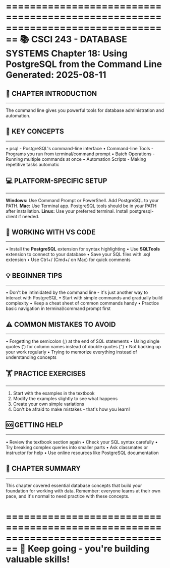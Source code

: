 ================================================================================
📚 CSCI 243 - DATABASE SYSTEMS
Chapter 18: Using PostgreSQL from the Command Line
Generated: 2025-08-11
================================================================================

## 🎯 CHAPTER INTRODUCTION
----------------------------------------
The command line gives you powerful tools for database administration and
automation.

## 🔑 KEY CONCEPTS
----------------------------------------
• psql - PostgreSQL's command-line interface
• Command-line Tools - Programs you run from terminal/command prompt
• Batch Operations - Running multiple commands at once
• Automation Scripts - Making repetitive tasks automatic

## 💻 PLATFORM-SPECIFIC SETUP
----------------------------------------
**Windows:** Use Command Prompt or PowerShell. Add PostgreSQL to your PATH.
**Mac:** Use Terminal app. PostgreSQL tools should be in your PATH after installation.
**Linux:** Use your preferred terminal. Install postgresql-client if needed.

## 🔧 WORKING WITH VS CODE
----------------------------------------
• Install the **PostgreSQL** extension for syntax highlighting
• Use **SQLTools** extension to connect to your database
• Save your SQL files with .sql extension
• Use Ctrl+/ (Cmd+/ on Mac) for quick comments

## 💡 BEGINNER TIPS
----------------------------------------
• Don't be intimidated by the command line - it's just another way to
  interact with PostgreSQL
• Start with simple commands and gradually build complexity
• Keep a cheat sheet of common commands handy
• Practice basic navigation in terminal/command prompt first

## ⚠️ COMMON MISTAKES TO AVOID
----------------------------------------
• Forgetting the semicolon (;) at the end of SQL statements
• Using single quotes (') for column names instead of double quotes (")
• Not backing up your work regularly
• Trying to memorize everything instead of understanding concepts

## 🏋️ PRACTICE EXERCISES
----------------------------------------
1. Start with the examples in the textbook
2. Modify the examples slightly to see what happens
3. Create your own simple variations
4. Don't be afraid to make mistakes - that's how you learn!

## 🆘 GETTING HELP
----------------------------------------
• Review the textbook section again
• Check your SQL syntax carefully
• Try breaking complex queries into smaller parts
• Ask classmates or instructor for help
• Use online resources like PostgreSQL documentation

## 📝 CHAPTER SUMMARY
----------------------------------------
This chapter covered essential database concepts that build your foundation
for working with data. Remember: everyone learns at their own pace, and
it's normal to need practice with these concepts.

================================================================================
🎉 Keep going - you're building valuable skills!
================================================================================